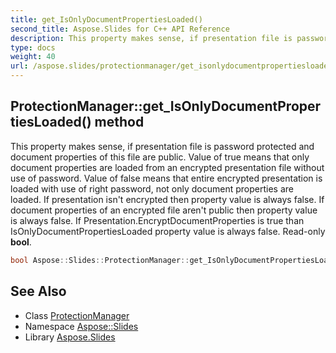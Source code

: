 ```yaml
---
title: get_IsOnlyDocumentPropertiesLoaded()
second_title: Aspose.Slides for C++ API Reference
description: This property makes sense, if presentation file is password protected and document properties of this file are public. Value of true means that only document properties are loaded from an encrypted presentation file without use of password. Value of false means that entire encrypted presentation is loaded with use of right password, not only document properties are loaded. If presentation isn't encrypted then property value is always false. If document properties of an encrypted file aren't public then property value is always false. If Presentation.EncryptDocumentProperties is true than IsOnlyDocumentPropertiesLoaded property value is always false. Read-only bool.
type: docs
weight: 40
url: /aspose.slides/protectionmanager/get_isonlydocumentpropertiesloaded/
---
```

## ProtectionManager::get_IsOnlyDocumentPropertiesLoaded() method


This property makes sense, if presentation file is password protected and document properties of this file are public. Value of true means that only document properties are loaded from an encrypted presentation file without use of password. Value of false means that entire encrypted presentation is loaded with use of right password, not only document properties are loaded. If presentation isn't encrypted then property value is always false. If document properties of an encrypted file aren't public then property value is always false. If Presentation.EncryptDocumentProperties is true than IsOnlyDocumentPropertiesLoaded property value is always false. Read-only **bool**.

```cpp
bool Aspose::Slides::ProtectionManager::get_IsOnlyDocumentPropertiesLoaded() override
```

## See Also

* Class [ProtectionManager](../)
* Namespace [Aspose::Slides](../../)
* Library [Aspose.Slides](../../../)